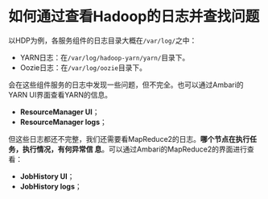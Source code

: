 如何通过查看Hadoop的日志并查找问题
================================================================================
以HDP为例，各服务组件的日志目录大概在`/var/log/`之中：
+ YARN日志：在`/var/log/hadoop-yarn/yarn/`目录下。
+ Oozie日志：在`/var/log/oozie`目录下。

会在这些组件服务的日志中发现一些问题，但不完全。也可以通过Ambari的YARN UI界面查看YARN的信息。
+ **ResourceManager UI**；
+ **ResourceManager logs**；

但这些日志都还不完整，我们还需要看MapReduce2的日志。**哪个节点在执行任务，执行情况，有何异常信
息**。可以通过Ambari的MapReduce2的界面进行查看：
+ **JobHistory UI**；
+ **JobHistory logs**；

